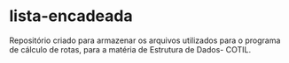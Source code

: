 # lista-encadeada
Repositório criado para armazenar os arquivos utilizados para o programa de cálculo de rotas, para a matéria de Estrutura de Dados- COTIL.
